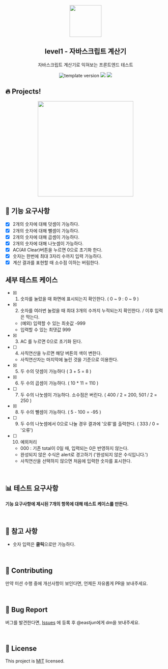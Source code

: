 <p align="middle" >
  <img width="100px;" src="https://github.com/woowacourse/javascript-calculator/blob/main/src/images/calculator.png?raw=true"/>
</p>
<h2 align="middle">level1 - 자바스크립트 계산기</h2>
<p align="middle">자바스크립트 계산기로 익혀보는 프론트엔드 테스트</p>
<p align="middle">
<img src="https://img.shields.io/badge/version-1.0.0-blue?style=flat-square" alt="template version"/>
<img src="https://img.shields.io/badge/language-html-blue.svg?style=flat-square"/>
<a href="https://github.com/daybrush/moveable/blob/master/LICENSE" target="_blank">
  <img src="https://img.shields.io/github/license/daybrush/moveable.svg?style=flat-square&label=license&color=08CE5D"/>
  </a>
</p>

## 🔥 Projects!

<p align="middle">
  <img width="300" src="https://techcourse-storage.s3.ap-northeast-2.amazonaws.com/805329299a1a43c4850c410a545caf24">
</p>

## 🎯 기능 요구사항

- [x] 2개의 숫자에 대해 덧셈이 가능하다.
- [x] 2개의 숫자에 대해 뺄셈이 가능하다.
- [x] 2개의 숫자에 대해 곱셈이 가능하다.
- [x] 2개의 숫자에 대해 나눗셈이 가능하다.
- [x] AC(All Clear)버튼을 누르면 0으로 초기화 한다.
- [x] 숫자는 한번에 최대 3자리 수까지 입력 가능하다.
- [x] 계산 결과를 표현할 때 소수점 이하는 버림한다.

## 세부 테스트 케이스

- [x] 1. 숫자를 눌렀을 때 화면에 표시되는지 확인한다. ( 0 ~ 9 : 0 ~ 9 )
- [x] 2. 숫자를 여러번 눌렀을 때 최대 3개의 수까지 누적되는지 확인한다. / 이후 입력은 막는다.
  - (예외) 입력할 수 있는 최솟값 -999
  - 입력할 수 있는 최댓값 999
- [x] 3. AC 를 누르면 0으로 초기화 된다.
- [ ] 4. 사칙연산을 누르면 해당 버튼의 색이 변한다.
  - 사칙연산자는 마지막에 눌린 것을 기준으로 이용한다.
- [x] 5. 두 수의 덧셈이 가능하다 ( 3 + 5 = 8 )
- [x] 6. 두 수의 곱셈이 가능하다. ( 10 \* 11 = 110 )
- [ ] 7. 두 수의 나눗셈이 가능하다. 소수점은 버린다. ( 400 / 2 = 200, 501 / 2 = 250 )
- [x] 8. 두 수의 뺄셈이 가능하다. ( 5 - 100 = -95 )
- [ ] 9. 두 수의 나눗셈에서 0으로 나눌 경우 결과에 '오류'를 출력한다. ( 333 / 0 = '오류')
- [ ] 10. 예외처리
  - 000 : 기존 total이 0일 때, 입력되는 0은 반영하지 않는다.
  - 완성되지 않은 수식은 alert로 경고하기 ('완성되지 않은 수식입니다.')
  - 사칙연산을 선택하지 않으면 처음에 입력한 숫자를 표시한다.

<br/>

## 📊 테스트 요구사항

**기능 요구사항에 제시된 7개의 항목에 대해 테스트 케이스를 만든다.**

<br/>

## 📄 참고 사항

- 숫자 입력은 **클릭**으로만 가능하다.

<br/>

## 👏 Contributing

만약 미션 수행 중에 개선사항이 보인다면, 언제든 자유롭게 PR을 보내주세요.

<br/>

## 🐞 Bug Report

버그를 발견한다면, [Issues](https://github.com/woowacourse/javascript-calculator/issues) 에 등록 후 @eastjun에게 dm을 보내주세요.

<br/>

## 📝 License

This project is [MIT](https://github.com/woowacourse/javascript-calculator/blob/master/LICENSE) licensed.
